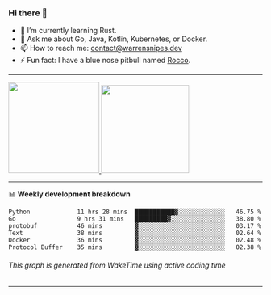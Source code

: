 ### Hi there 👋

- 🌱 I’m currently learning Rust.
- 💬 Ask me about Go, Java, Kotlin, Kubernetes, or Docker.
- 📫 How to reach me: contact@warrensnipes.dev
- ⚡ Fun fact: I have a blue nose pitbull named [Rocco](https://i.imgur.com/iLsSCKu.jpg).

-------


<a href="https://github.com/LockedThread/LockedThread">
  <img height="180em" src="https://github-readme-stats.vercel.app/api?username=LockedThread&theme=transparent&bg_color=00000000&show_icons=true&count_private=true" />
  <img height="174em" src="https://github-readme-stats.vercel.app/api/top-langs?username=LockedThread&theme=transparent&layout=compact&hide_progress=true&bg_color=00000000" />
  </a>

-------

📊 **Weekly development breakdown**
<!--START_SECTION:waka-->

```text
Python             11 hrs 28 mins  ███████████▓░░░░░░░░░░░░░   46.75 %
Go                 9 hrs 31 mins   █████████▓░░░░░░░░░░░░░░░   38.80 %
protobuf           46 mins         ▓░░░░░░░░░░░░░░░░░░░░░░░░   03.17 %
Text               38 mins         ▓░░░░░░░░░░░░░░░░░░░░░░░░   02.64 %
Docker             36 mins         ▓░░░░░░░░░░░░░░░░░░░░░░░░   02.48 %
Protocol Buffer    35 mins         ▓░░░░░░░░░░░░░░░░░░░░░░░░   02.38 %
```

<!--END_SECTION:waka-->
###### *This graph is generated from WakeTime using active coding time*
-------
